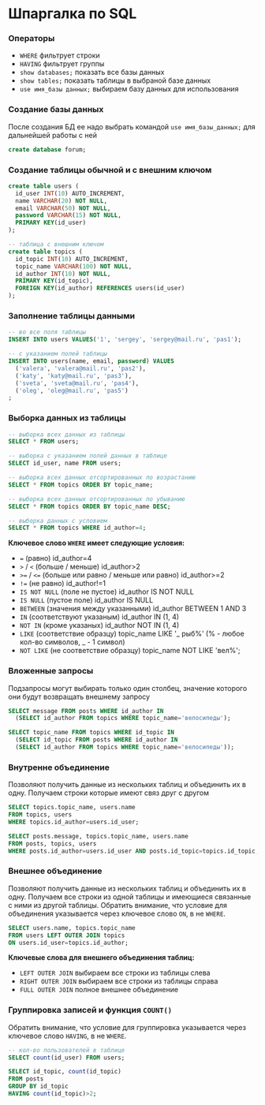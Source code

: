 Шпаргалка по SQL
================

### Операторы
- `WHERE` фильтрует строки
- `HAVING` фильтрует группы
- `show databases;` показать все базы данных
- `show tables;` показать таблицы в выбраной базе данных
- `use имя_базы данных;` выбираем базу данных для использования

### Создание базы данных

После создания БД ее надо выбрать командой `use имя_базы_данных;` для дальнейшей работы с ней

```sql
create database forum;
```


### Создание таблицы обычной и с внешним ключом

```sql
create table users (
  id_user INT(10) AUTO_INCREMENT,
  name VARCHAR(20) NOT NULL,
  email VARCHAR(50) NOT NULL,
  password VARCHAR(15) NOT NULL,
  PRIMARY KEY(id_user)
);

-- таблица с внешним ключом
create table topics (
  id_topic INT(10) AUTO_INCREMENT,
  topic_name VARCHAR(100) NOT NULL,
  id_author INT(10) NOT NULL,
  PRIMARY KEY(id_topic),
  FOREIGN KEY(id_author) REFERENCES users(id_user)
);
```


### Заполнение таблицы данными

```sql
-- во все поля таблицы
INSERT INTO users VALUES('1', 'sergey', 'sergey@mail.ru', 'pas1');

-- с указанием полей таблицы
INSERT INTO users(name, email, password) VALUES
  ('valera', 'valera@mail.ru', 'pas2'),
  ('katy', 'katy@mail.ru', 'pas3'),
  ('sveta', 'sveta@mail.ru', 'pas4'),
  ('oleg', 'oleg@mail.ru', 'pas5')
;
```

### Выборка данных из таблицы

```sql
-- выборка всех данных из таблицы
SELECT * FROM users;

-- выборка с указанием полей данных в таблице
SELECT id_user, name FROM users;

-- выборка всех данных отсортированных по возрастанию
SELECT * FROM topics ORDER BY topic_name;

-- выборка всех данных отсортированных по убыванию
SELECT * FROM topics ORDER BY topic_name DESC;

-- выборка данных с условием
SELECT * FROM topics WHERE id_author=4;
```

**Ключевое слово `WHERE` имеет следующие условия:**
- `=` (равно) id_author=4
- `>` / `<` (больше / меньше) id_author>2
- `>=` / `<=`  (больше или равно / меньше или равно) id_author>=2
- `!=` (не равно) id_author!=1
- `IS NOT NULL` (поле не пустое) id_author IS NOT NULL
- `IS NULL` (пустое поле) id_author IS NULL
- `BETWEEN` (значения между указанными) id_author BETWEEN 1 AND 3
- `IN` (соответствуют указаным) id_author IN (1, 4)
- `NOT IN` (кроме указаных) id_author NOT IN (1, 4)
- `LIKE` (соответствие образцу) topic_name LIKE '_ рыб%' (% - любое кол-во символов, _ - 1 символ)
- `NOT LIKE` (не соответствие образцу) topic_name NOT LIKE 'вел%';


### Вложенные запросы

Подзапросы могут выбирать только один столбец, значение которого они будут возвращать внешнему запросу

```sql
SELECT message FROM posts WHERE id_author IN
  (SELECT id_author FROM topics WHERE topic_name='велосипеды');

SELECT topic_name FROM topics WHERE id_topic IN
  (SELECT id_topic FROM posts WHERE id_author IN
  (SELECT id_author FROM topics WHERE topic_name='велосипеды'));
```


### Внутренне объединение

Позволяют получить данные из нескольких таблиц и объединить их в одну. Получаем строки которые имеют связ друг с другом

```sql
SELECT topics.topic_name, users.name
FROM topics, users
WHERE topics.id_author=users.id_user;

SELECT posts.message, topics.topic_name, users.name
FROM posts, topics, users
WHERE posts.id_author=users.id_user AND posts.id_topic=topics.id_topic;
```


### Внешнее объединение

Позволяют получить данные из нескольких таблиц и объединить их в одну. Получаем все строки из одной таблицы и имеющиеся связанные  с ними из другой таблицы. Обратить внимание, что условие для объединения указывается через ключевое слово `ON`, в не `WHERE`.

```sql
SELECT users.name, topics.topic_name
FROM users LEFT OUTER JOIN topics
ON users.id_user=topics.id_author;
```

**Ключевые слова для внешнего объединения таблиц:**
- `LEFT OUTER JOIN` выбираем все строки из таблицы слева
- `RIGHT OUTER JOIN` выбираем все строки из таблицы справа
- `FULL OUTER JOIN` полное внешнее объединение


### Группировка записей и функция `COUNT()`

Обратить внимание, что условие для группировка указывается через ключевое слово `HAVING`, в не `WHERE`.

```sql
-- кол-во пользователей в таблице
SELECT count(id_user) FROM users;

SELECT id_topic, count(id_topic)
FROM posts
GROUP BY id_topic
HAVING count(id_topic)>2;
```